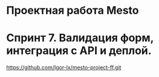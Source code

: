 # Проектная работа Mesto

# Спринт 7. Валидация форм, интеграция с API и деплой.

https://github.com/Igor-lx/mesto-project-ff.git
